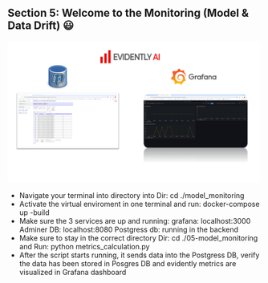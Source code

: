 ## Section 5: Welcome to the Monitoring (Model & Data Drift) :smiley:

![alt text](<../artifacts/images/eveidently.png>)

- Navigate your terminal into directory into Dir: cd ./model_monitoring
- Activate the virtual enviroment in one terminal and run: docker-compose up -build
- Make sure the 3 services are up and running:
    grafana: localhost:3000
    Adminer DB: localhost:8080
    Postgress db: running in the backend
- Make sure to stay in the correct directory Dir: cd ./05-model_monitoring and Run: python metrics_calculation.py
- After the script starts running, it sends data into the Postgress DB, verify the data has been stored in Posgres DB and evidently metrics are visualized in Grafana dashboard



